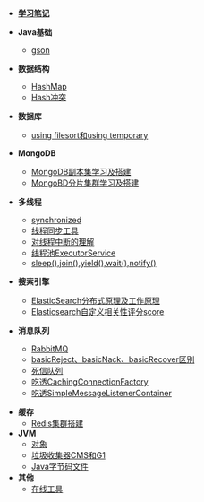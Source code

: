 - [**学习笔记**](README.md)

- **Java基础**
  - [gson](Java/谷歌开源工具gson/README.md)
  
- **数据结构**

  * [HashMap](数据结构/HashMap/README.md)
  * [Hash冲突](数据结构/Hash冲突解决方式/README.md)
  
- **数据库**
  - [using filesort和using temporary](数据库/文件排序和临时表/README.md)
  
- **MongoDB**

  - [MongoDB副本集学习及搭建](MongoDB/MongoDB副本集学习及搭建/README.md)
  - [MongoBD分片集群学习及搭建](MongoDB/MongoBD分片集群学习及搭建/README.md)

- **多线程**

  - [synchronized](多线程/synchronized/README.md)

  * [线程同步工具](多线程/线程同步工具/README.md)
  * [对线程中断的理解](多线程/对线程中断的理解/README.md)
  * [线程池ExecutorService](多线程/线程池ExecutorService/README.md)
  * [sleep(),join(),yield(),wait(),notify()](多线程/sleep(),join(),yield(),wait()/README.md)

- **搜索引擎**
  
  - [ElasticSearch分布式原理及工作原理](搜索/ElasticSearch分布式原理及工作原理/README.md)
  - [Elasticsearch自定义相关性评分score](搜索/Elasticsearch自定义相关性评分score/README.md)
  
- **消息队列**
  
  - [RabbitMQ](消息队列/RabbitMQ梳理/README.md)
  - [basicReject、basicNack、basicRecover区别](消息队列/basicReject、basicNack、basicRecover区别/README.md)
  - [死信队列](消息队列/RabbbitMQ实现死信队列/README.md)
  - [吃透CachingConnectionFactory](消息队列/CachingConnectionFactory/README.md)
  - [吃透SimpleMessageListenerContainer](消息队列/SimpleMessageListenerContainer/README.md)

* **缓存**
  * [Redis集群搭建](缓存/Redis集群搭建记录/README.md)
* **JVM**
  * [对象](JVM/对象/README.md)
  * [垃圾收集器CMS和G1](JVM/垃圾收集器CMS和G1/README.md)
  * [Java字节码文件](JVM/Java字节码文件/README.md)
* **其他**
  * [在线工具](其他/实用的在线工具/README.md)

